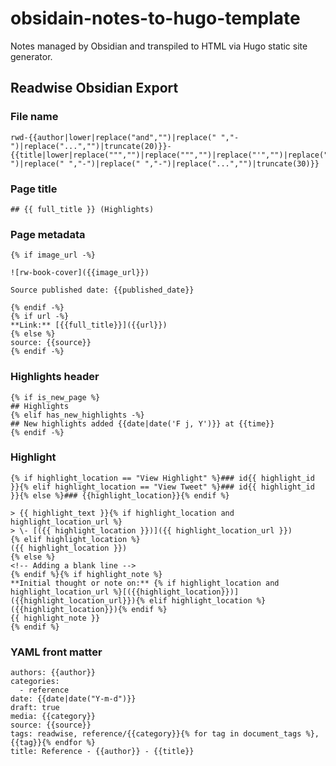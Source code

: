 # obsidain-notes-to-hugo-template

Notes managed by Obsidian and transpiled to HTML via Hugo static site generator.

## Readwise Obsidian Export

### File name

```
rwd-{{author|lower|replace("and","")|replace(" ","-")|replace("...","")|truncate(20)}}-{{title|lower|replace(""","")|replace(""","")|replace("'","")|replace("'","")|replace("/","-")|replace(" ","-")|replace(" ","-")|replace("...","")|truncate(30)}}
```

### Page title

```
## {{ full_title }} (Highlights)
```

### Page metadata

```
{% if image_url -%}

![rw-book-cover]({{image_url}})

Source published date: {{published_date}}

{% endif -%}
{% if url -%}
**Link:** [{{full_title}}]({{url}})
{% else %}
source: {{source}}
{% endif -%}

```

### Highlights header

```
{% if is_new_page %}
## Highlights
{% elif has_new_highlights -%}
## New highlights added {{date|date('F j, Y')}} at {{time}}
{% endif -%}
```

### Highlight

```
{% if highlight_location == "View Highlight" %}### id{{ highlight_id }}{% elif highlight_location == "View Tweet" %}### id{{ highlight_id }}{% else %}### {{highlight_location}}{% endif %}

> {{ highlight_text }}{% if highlight_location and highlight_location_url %}
> \- [({{ highlight_location }})]({{ highlight_location_url }})
{% elif highlight_location %}
({{ highlight_location }})
{% else %}
<!-- Adding a blank line -->
{% endif %}{% if highlight_note %}
**Initial thought or note on:** {% if highlight_location and highlight_location_url %}[({{highlight_location}})]({{highlight_location_url}}){% elif highlight_location %}({{highlight_location}}){% endif %}
{{ highlight_note }}
{% endif %}
```

### YAML front matter

```
authors: {{author}}
categories:
  - reference
date: {{date|date("Y-m-d")}}
draft: true
media: {{category}}
source: {{source}}
tags: readwise, reference/{{category}}{% for tag in document_tags %}, {{tag}}{% endfor %}
title: Reference - {{author}} - {{title}}
```
